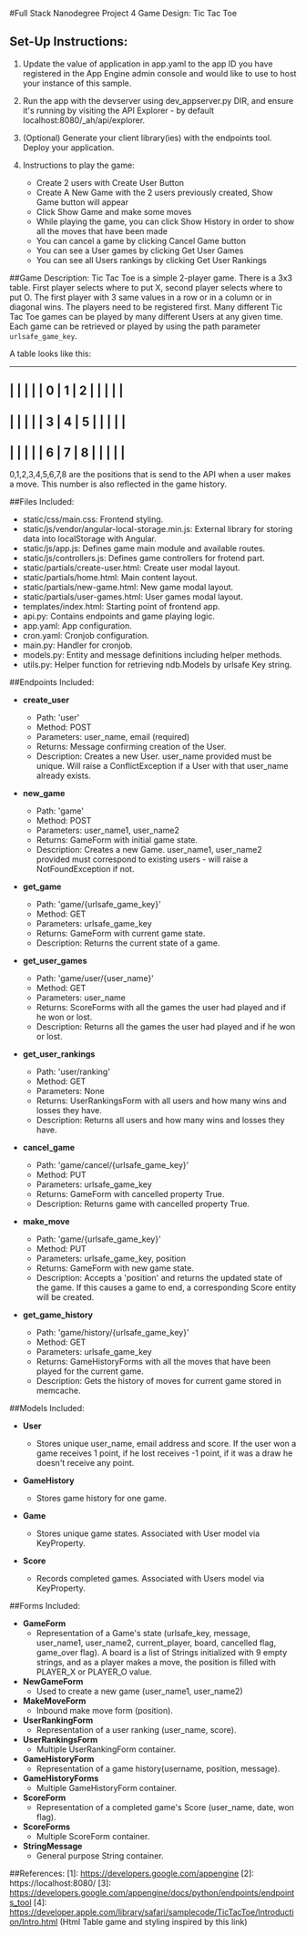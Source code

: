 #Full Stack Nanodegree Project 4 Game Design: Tic Tac Toe

## Set-Up Instructions:
1.  Update the value of application in app.yaml to the app ID you have registered
 in the App Engine admin console and would like to use to host your instance of this sample.
1.  Run the app with the devserver using dev_appserver.py DIR, and ensure it's
 running by visiting the API Explorer - by default localhost:8080/_ah/api/explorer.
1.  (Optional) Generate your client library(ies) with the endpoints tool.
 Deploy your application.

2. Instructions to play the game:
   - Create 2 users with Create User Button
   - Create A New Game with the 2 users previously created, Show Game button will appear
   - Click Show Game and make some moves
   - While playing the game, you can click Show History in order to show all the moves that have been made
   - You can cancel a game by clicking Cancel Game button
   - You can see a User games by clicking Get User Games
   - You can see all Users rankings by clicking Get User Rankings


##Game Description:
Tic Tac Toe is a simple 2-player game. There is a 3x3 table. First player selects
where to put X, second player selects where to put O. The first player with 3 same
values in a row or in a column or in diagonal wins.
The players need to be registered first.
Many different Tic Tac Toe games can be played by many different Users at any
given time. Each game can be retrieved or played by using the path parameter
`urlsafe_game_key`.

A table looks like this:

-------------------------
|       |       |       |
|   0   |   1   |   2   |
|       |       |       |
-------------------------
|       |       |       |
|   3   |   4   |   5   |
|       |       |       |
-------------------------
|       |       |       |
|   6   |   7   |   8   |
|       |       |       |
-------------------------

0,1,2,3,4,5,6,7,8 are the positions that is send to the API when a user makes a move. This number is also
reflected in the game history.

##Files Included:
 - static/css/main.css: Frontend styling.
 - static/js/vendor/angular-local-storage.min.js: External library for storing data into localStorage with Angular.
 - static/js/app.js: Defines game main module and available routes.
 - static/js/controllers.js: Defines game controllers for frotend part.
 - static/partials/create-user.html: Create user modal layout.
 - static/partials/home.html: Main content layout.
 - static/partials/new-game.html: New game modal layout.
 - static/partials/user-games.html: User games modal layout.
 - templates/index.html: Starting point of frontend app.
 - api.py: Contains endpoints and game playing logic.
 - app.yaml: App configuration.
 - cron.yaml: Cronjob configuration.
 - main.py: Handler for cronjob.
 - models.py: Entity and message definitions including helper methods.
 - utils.py: Helper function for retrieving ndb.Models by urlsafe Key string.

##Endpoints Included:
 - **create_user**
    - Path: 'user'
    - Method: POST
    - Parameters: user_name, email (required)
    - Returns: Message confirming creation of the User.
    - Description: Creates a new User. user_name provided must be unique. Will
    raise a ConflictException if a User with that user_name already exists.

 - **new_game**
    - Path: 'game'
    - Method: POST
    - Parameters: user_name1, user_name2
    - Returns: GameForm with initial game state.
    - Description: Creates a new Game. user_name1, user_name2 provided must correspond to
    existing users - will raise a NotFoundException if not.

 - **get_game**
    - Path: 'game/{urlsafe_game_key}'
    - Method: GET
    - Parameters: urlsafe_game_key
    - Returns: GameForm with current game state.
    - Description: Returns the current state of a game.

 - **get_user_games**
    - Path: 'game/user/{user_name}'
    - Method: GET
    - Parameters: user_name
    - Returns: ScoreForms with all the games the user had played and if he won or lost.
    - Description: Returns all the games the user had played and if he won or lost.

 - **get_user_rankings**
    - Path: 'user/ranking'
    - Method: GET
    - Parameters: None
    - Returns: UserRankingsForm with all users and how many wins and losses they have.
    - Description: Returns all users and how many wins and losses they have.

 - **cancel_game**
    - Path: 'game/cancel/{urlsafe_game_key}'
    - Method: PUT
    - Parameters: urlsafe_game_key
    - Returns: GameForm with cancelled property True.
    - Description: Returns game with cancelled property True.

 - **make_move**
    - Path: 'game/{urlsafe_game_key}'
    - Method: PUT
    - Parameters: urlsafe_game_key, position
    - Returns: GameForm with new game state.
    - Description: Accepts a 'position' and returns the updated state of the game.
    If this causes a game to end, a corresponding Score entity will be created.

 - **get_game_history**
    - Path: 'game/history/{urlsafe_game_key}'
    - Method: GET
    - Parameters: urlsafe_game_key
    - Returns: GameHistoryForms with all the moves that have been played for the current game.
    - Description: Gets the history of moves for current game stored in memcache.


##Models Included:
 - **User**
    - Stores unique user_name, email address and score. If the user won a game receives 1 point, if
    he lost receives -1 point, if it was a draw he doesn't receive any point.

 - **GameHistory**
    - Stores game history for one game.

 - **Game**
    - Stores unique game states. Associated with User model via KeyProperty.

 - **Score**
    - Records completed games. Associated with Users model via KeyProperty.

##Forms Included:
 - **GameForm**
    - Representation of a Game's state (urlsafe_key, message, user_name1, user_name2,
    current_player, board, cancelled flag, game_over flag). A board is a list of Strings initialized
    with 9 empty strings, and as a player makes a move, the position is filled with PLAYER_X or
     PLAYER_O value.
 - **NewGameForm**
    - Used to create a new game (user_name1, user_name2)
 - **MakeMoveForm**
    - Inbound make move form (position).
 - **UserRankingForm**
    - Representation of a user ranking (user_name, score).
 - **UserRankingsForm**
    - Multiple UserRankingForm container.
 - **GameHistoryForm**
    - Representation of a game history(username, position, message).
 - **GameHistoryForms**
    - Multiple GameHistoryForm container.
 - **ScoreForm**
    - Representation of a completed game's Score (user_name, date, won flag).
 - **ScoreForms**
    - Multiple ScoreForm container.
 - **StringMessage**
    - General purpose String container.

##References:
[1]: https://developers.google.com/appengine
[2]: https://localhost:8080/
[3]: https://developers.google.com/appengine/docs/python/endpoints/endpoints_tool
[4]: https://developer.apple.com/library/safari/samplecode/TicTacToe/Introduction/Intro.html (Html Table game and styling inspired by this link)




